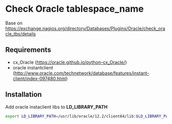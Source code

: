 # Check Oracle tablespace_name

Base on https://exchange.nagios.org/directory/Databases/Plugins/Oracle/check_oracle_tbs/details

## Requirements

* cx_Oracle (https://oracle.github.io/python-cx_Oracle/)
* oracle instantclient (http://www.oracle.com/technetwork/database/features/instant-client/index-097480.html)


## Installation

Add oracle instaclient libs to **LD_LIBRARY_PATH**

```bash
export LD_LIBRARY_PATH=/usr/lib/oracle/12.2/client64/lib:$LD_LIBRARY_PATH
```
